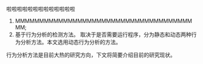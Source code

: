 啦啦啦啦啦啦啦啦啦啦啦啦啦

1. MMMMMMMMMMMMMMMMMMMMMMMMMMMMMMMMMMMMMMM;
2. 基于行为分析的检测方法。 取决于是否需要运行程序，分为静态和动态两种行为分析方法。本文选用动态行为分析的方法。

行为分析方法是目前大热的研究方向，下文将简要介绍目前的研究现状。

